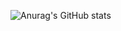 ![Anurag's GitHub stats](https://github-readme-stats.vercel.app/api?username=hyun4965&show_icons=true&theme=radical)

